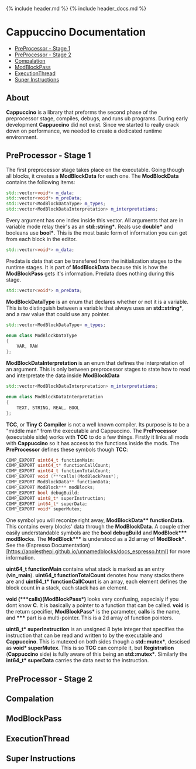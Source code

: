 {% include header.md %}
{% include header_docs.md %}

# Cappuccino Documentation

<ul>
	<li><a href="#pre_1">PreProcessor - Stage 1</a></li>
	<li><a href="#pre_2">PreProcessor - Stage 2</a></li>
	<li><a href="#compalation">Compalation</a></li>
	<li><a href="#modblockpass">ModBlockPass</a></li>
	<li><a href="#executionthread">ExecutionThread</a></li>
	<li><a href="#super_instructions">Super Instructions</a></li>
</ul>

## About

**Cappuccino** is a library that preforms the second phase of the preprocessor stage, compiles, debugs, and runs ub programs. During early development **Cappuccino** did not exist. Since we started to really crack down on performance, we needed to create a dedicated runtime environment.

<h2 id="pre_1">PreProcessor - Stage 1</h2>

The first preprocessor stage takes place on the executable. Going though all blocks, it creates a **ModBlockData** for each one. The **ModBlockData** contains the following items:

```cpp
std::vector<void*> m_data;
std::vector<void*> m_preData;
std::vector<ModBlockDataType> m_types;
std::vector<ModBlockDataInterpretation> m_interpretations;
```

Every argument has one index inside this vector. All arguments that are in variable mode relay their's as an **std::string\***. Reals use **double\*** and booleans use **bool\***. This is the most basic form of information you can get from each block in the editor.

```cpp
std::vector<void*> m_data;
```

Predata is data that can be transfered from the initialization stages to the runtime stages. It is part of **ModBlockData** because this is how the **ModBlockPass** gets it's information. Predata does nothing during this stage.

```cpp
std::vector<void*> m_preData;
```

**ModBlockDataType** is an enum that declares whether or not it is a variable. This is to distinguish between a variable that always uses an **std::string\***, and a raw value that could use any pointer.

```cpp
std::vector<ModBlockDataType> m_types;
```
```cpp
enum class ModBlockDataType
{
	VAR, RAW
};

```
**ModBlockDataInterpretation** is an enum that defines the interpretation of an argument. This is only between preprocessor stages to state how to read and interpretate the data inside **ModBlockData**

```cpp
std::vector<ModBlockDataInterpretation> m_interpretations;
```
```cpp
enum class ModBlockDataInterpretation
{
	TEXT, STRING, REAL, BOOL
};
```

**TCC**, or **Tiny C Compiler** is not a well known compiler. Its purpose is to be a "middle man" from the executable and Cappuccino. The **PreProcessor** (executable side) works with **TCC** to do a few things. Firstly it links all mods with **Cappuccino** so it has access to the functions inside the mods. The **PreProcessor** defines these symbols though **TCC**:

```c
COMP_EXPORT uint64_t functionMain;
COMP_EXPORT uint64_t* functionCallCount;
COMP_EXPORT uint64_t functionTotalCount;
COMP_EXPORT void (***calls)(ModBlockPass*);
COMP_EXPORT ModBlockData** functionData;
COMP_EXPORT ModBlock*** modBlocks;
COMP_EXPORT bool debugBuild;
COMP_EXPORT uint8_t* superInstruction;
COMP_EXPORT int64_t* superData;
COMP_EXPORT void* superMutex;
```

One symbol you will reconize right away, **ModBlockData\*\* functionData**. This contains every blocks' data through the **ModBlockData**. A couple other easily understandable symbols are the **bool debugBuild** and **ModBlock\*\*\* modBlocks**. The **ModBlock\*\*\*** is understood as a 2d array of **ModBlock\***. See the (Espresso Documentation)[https://applesthepi.github.io/unnamedblocks/docs_espresso.html] for more information.

**uint64_t functionMain** contains what stack is marked as an entry (**vin_main**). **uint64_t functionTotalCount** denotes how many stacks there are and **uint64_t\* functionCallCount** is an array, each element defines the block count in a stack, each stack has an element.

**void (\*\*\*calls)(ModBlockPass\*)** looks very confusing, aspecialy if you dont know **C**. It is basically a pointer to a function that can be called. **void** is the return specifier, **ModBlockPass\*** is the parameter, **calls** is the name, and **\*\*\*** part is a multi-pointer. This is a 2d array of function pointers.

**uint8_t\* superInstruction** is an unsigned 8 byte integer that specifies the instruction that can be read and written to by the executable and **Cappuccino**. This is mutexed on both sides though a **std::mutex\***, descised as **void\* superMutex**. This is so **TCC** can compile it, but **Registration** (**Cappuccino** side) is fully aware of this being an **std::mutex\***. Similarly the **int64_t\* superData** carries the data next to the instruction.

<h2 id="pre_2">PreProcessor - Stage 2</h2>



<h2 id="compalation">Compalation</h2>



<h2 id="modblockpass">ModBlockPass</h2>



<h2 id="executionthread">ExecutionThread</h2>



<h2 id="super_instructions">Super Instructions</h2>
